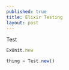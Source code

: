```yaml
---
published: true
title: Elixir Testing
layout: post
---
```

Test

```js
ExUnit.new

thing = Test.new()
```